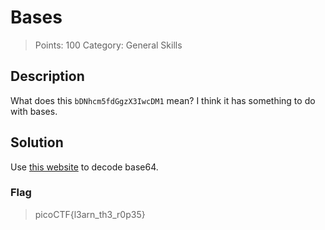 # Bases
> Points: 100
> Category: General Skills

## Description
What does this ``bDNhcm5fdGgzX3IwcDM1`` mean? I think it has something to do with bases.

## Solution
Use [this website](https://simplycalc.com/base64-decode.php) to decode base64.

### Flag
> picoCTF{l3arn_th3_r0p35}
